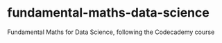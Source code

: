 # fundamental-maths-data-science
Fundamental Maths for Data Science, following the Codecademy course
